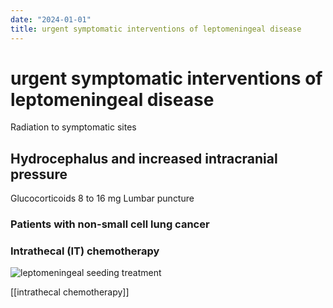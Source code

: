 ```yaml
---
date: "2024-01-01"
title: urgent symptomatic interventions of leptomeningeal disease
---
```


# urgent symptomatic interventions of leptomeningeal disease

Radiation to symptomatic sites

## Hydrocephalus and increased intracranial pressure

Glucocorticoids 8 to 16 mg
Lumbar puncture

### Patients with non-small cell lung cancer 

### Intrathecal (IT) chemotherapy

![leptomeningeal seeding treatment](https://i.imgur.com/4Lj0MHD.png)

[[intrathecal chemotherapy]]
